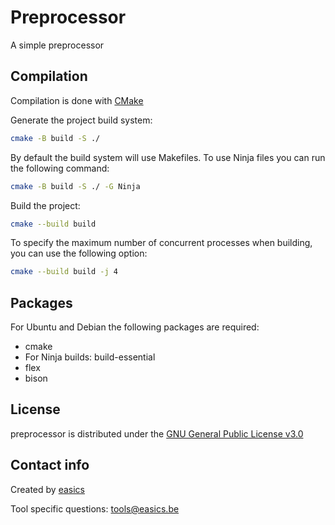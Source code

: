 <!--- This file is part of preprocessor. -->
<!---  -->
<!--- preprocessor is free software: you can redistribute it and/or modify it under -->
<!--- the terms of the GNU General Public License as published by the Free Software -->
<!--- Foundation, either version 3 of the License, or (at your option) any later -->
<!--- version. -->
<!---  -->
<!--- preprocessor is distributed in the hope that it will be useful, but WITHOUT ANY -->
<!--- WARRANTY; without even the implied warranty of MERCHANTABILITY or FITNESS FOR A -->
<!--- PARTICULAR PURPOSE. See the GNU General Public License for more details. -->
<!---  -->
<!--- You should have received a copy of the GNU General Public License along with -->
<!--- preprocessor. If not, see <https://www.gnu.org/licenses/>. -->

# Preprocessor

A simple preprocessor

## Compilation

Compilation is done with [CMake](https://cmake.org/)

Generate the project build system:

```bash
cmake -B build -S ./
```

By default the build system will use Makefiles.
To use Ninja files you can run the following command:

```bash
cmake -B build -S ./ -G Ninja
```

Build the project:

```bash
cmake --build build
```

To specify the maximum number of concurrent processes when building, you can use
the following option:

```bash
cmake --build build -j 4
```

## Packages

For Ubuntu and Debian the following packages are required:
* cmake
* For Ninja builds: build-essential
* flex
* bison

## License

preprocessor is distributed under the
[GNU General Public License v3.0](https://www.gnu.org/licenses/gpl-3.0.html)

## Contact info

Created by [easics](https://www.easics.com/)

Tool specific questions: tools@easics.be
